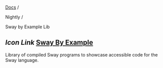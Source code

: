 [Docs](https://docs.fuel.network/) /

Nightly  /

Sway by Example Lib

## _Icon Link_ [Sway By Example](https://docs.fuel.network/docs/nightly/sway-by-example-lib/\#sway-by-example)

Library of compiled Sway programs to showcase accessible code for the Sway language.